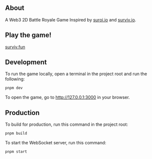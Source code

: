 ## About

A Web3 2D Battle Royale Game Inspired by [suroi.io](https://github.com/HasangerGames/suroi) and [surviv.io](https://survivio.fandom.com/wiki/Surviv.io_Wiki).

## Play the game!

[surviv.fun](https://surviv.fun)


## Development

To run the game locally, open a terminal in the project root and run the following:

```sh
pnpm dev
```

To open the game, go to http://127.0.0.1:3000 in your browser.

## Production

To build for production, run this command in the project root:

```sh
pnpm build
```

To start the WebSocket server, run this command:
```sh
pnpm start
```
